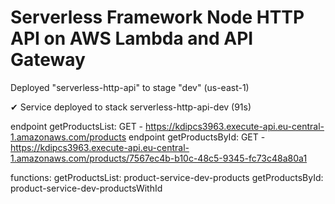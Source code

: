 # Serverless Framework Node HTTP API on AWS Lambda and API Gateway

Deployed "serverless-http-api" to stage "dev" (us-east-1)

✔ Service deployed to stack serverless-http-api-dev (91s)

endpoint getProductsList: GET - https://kdipcs3963.execute-api.eu-central-1.amazonaws.com/products
endpoint getProductsById: GET - https://kdipcs3963.execute-api.eu-central-1.amazonaws.com/products/7567ec4b-b10c-48c5-9345-fc73c48a80a1

functions:
getProductsList: product-service-dev-products
getProductsById: product-service-dev-productsWithId
